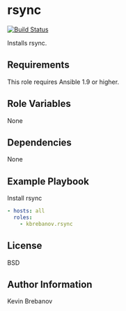 rsync
=====

[![Build Status](https://travis-ci.org/kbrebanov/ansible-rsync.svg?branch=master)](https://travis-ci.org/kbrebanov/ansible-rsync)

Installs rsync.

Requirements
------------

This role requires Ansible 1.9 or higher.

Role Variables
--------------

None

Dependencies
------------

None

Example Playbook
----------------

Install rsync
```yaml
- hosts: all
  roles:
    - kbrebanov.rsync
```

License
-------

BSD

Author Information
------------------

Kevin Brebanov
